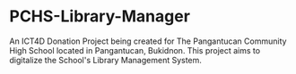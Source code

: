 # PCHS-Library-Manager
An ICT4D Donation Project being created for The Pangantucan Community High School located in Pangantucan, Bukidnon. This project aims to digitalize the School's Library Management System.
